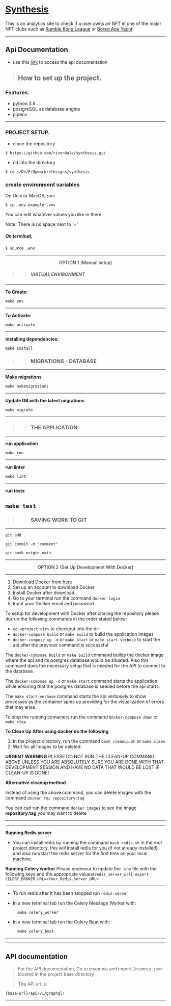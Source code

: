 # [Synthesis](https://synthesis.page)

This is an analytics site to check if a user owns an NFT in one of the major NFT clubs such as [Rumble Kong League](https://www.rumblekongleague.com/) or [Bored Ape Yacht](https://boredapeyachtclub.com/).

---
## Api Documentation

- use this [link](/api/v1/graphql/) to access the api documentation

> ## How to set up the project.

### Features.

- python 3.9
- postgreSQL as database engine
- pipenv

---

### PROJECT SETUP.

- clone the repository

```
$ https://github.com/rivendale/synthesis.git
```

- cd into the directory

```
$ cd ~/De/P/Upwork/ethsigns/synthesis
```

### create environment variables
  On Unix or MacOS, run:

```
$ cp .env.example .env
```

You can edit whatever values you like in there.

Note: There is no space next to '='
##### On terminal,

```
$ source .env
```
---

<center>OPTION 1 (Manual setup)</center>

> > ##### VIRTUAL ENVIRONMENT

---

**To Create:**

`make env`

---

**To Activate:**

`make activate`

---

**Installing dependencies:**

`make install`


> > ### MIGRATIONS - DATABASE

---

**Make migrations**

`make makemigrations`

---

**Update DB with the latest migrations**

`make migrate`

---

> > ### THE APPLICATION

---

**run application**

`make run`

---

**run linter**

`make lint`

---

**run tests**

## `make test`

> > ### SAVING WORK TO GIT

---

`git add .`

`git commit -m "comment"`

`git push origin main`

---

<center>OPTION 2 (Set Up Development With Docker)</center>

---

1. Download Docker from [here](https://docs.docker.com/)
2. Set up an account to download Docker
3. Install Docker after download
4. Go to your terminal run the command `docker login`
5. Input your Docker email and password

To setup for development with Docker after cloning the repository please do/run the following commands in the order stated below:

- `cd <project dir>` to checkout into the dir
- `docker-compose build` or `make build` to build the application images
- `docker-compose up -d` or `make start` or `make start-verbose` to start the api after the previous command is successful

The `docker-compose build` or `make build` command builds the docker image where the api and its postgres database would be situated.
Also this command does the necessary setup that is needed for the API to connect to the database.

The `docker-compose up -d` or `make start` command starts the application while ensuring that the postgres database is seeded before the api starts.

The `make start-verbose` command starts the api verbosely to show processes as the container spins up providing for the visualization of errors that may arise.

To stop the running containers run the command `docker-compose down` or `make stop`

**To Clean Up After using docker do the following**

1. In the project directory, run the command `bash cleanup.sh` or `make clean`
2. Wait for all images to be deleted.

**URGENT WARNING** PLEASE DO NOT RUN THE CLEAN-UP COMMAND ABOVE UNLESS YOU ARE ABSOLUTELY SURE YOU ARE DONE WITH THAT DEVELOPMENT SESSION AND HAVE NO DATA THAT WOULD BE LOST IF CLEAN-UP IS DONE!

**Alternative cleanup method**

Instead of using the above command, you can delete images with the command `docker rmi repository:tag`

You can can run the command `docker images` to see the image **repository:tag** you may want to delete

---

---

**Running Redis server**

- You can install redis by running the command `bash redis.sh` in the root project directory, this will install redis for you (if not already installed) and also run/start the redis server for the first time on your local machine.

**Running Celery worker**
Please endevour to update the `.env` file with the following keys and the appropriate values(`redis_server_url`):
` export CELERY_BROKER_URL=<Your_Redis_Server_URL> `

---

- To run redis after it has been stopped run `redis-server`

- In a new terminal tab run the Celery Message Worker with:

  ```
    make celery_worker
  ```
- In a new terminal tab run the Celery Beat with:

  ```
    make celery_beat
  ```
---
---

## API documentation

> For the API documentation, Go to insomnia and import `Insomnia.json` located in the project base directory

> The API url is:

```
{base-url}/api/v1/graphql/
```

---
